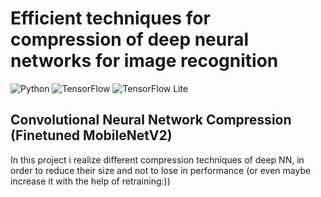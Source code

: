 # Efficient techniques for compression of deep neural networks for image recognition
![Python](https://img.shields.io/badge/Python-3.x-blue)
![TensorFlow](https://img.shields.io/badge/TensorFlow-2.x-orange)
![TensorFlow Lite](https://img.shields.io/badge/TensorFlow%20Lite-2.x-red)
## Convolutional Neural Network Compression (Finetuned MobileNetV2)
In this project i realize different compression techniques of deep NN, in order to reduce their size and not to lose in performance
(or even maybe increase it with the help of retraining:))
